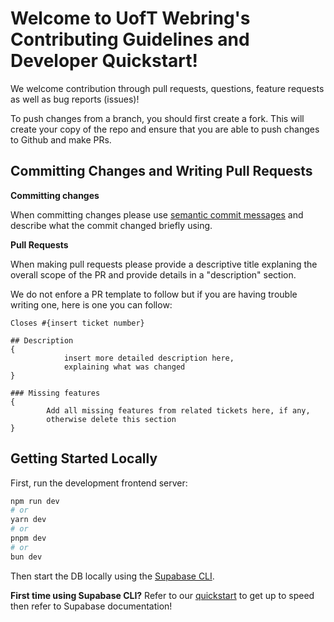 # Welcome to UofT Webring's Contributing Guidelines and Developer Quickstart!

We welcome contribution through pull requests, questions, feature requests as well as bug reports (issues)!

To push changes from a branch, you should first create a fork. This will create your copy of the repo and ensure that you are able to push changes to Github and make PRs.

## Committing Changes and Writing Pull Requests

**Committing changes**

When committing changes please use [semantic commit messages](https://gist.github.com/joshbuchea/6f47e86d2510bce28f8e7f42ae84c716) and describe what the commit changed briefly using.

**Pull Requests**

When making pull requests please provide a descriptive title explaning the overall scope of the PR and provide details in a "description" section.

We do not enfore a PR template to follow but if you are having trouble writing one, here is one you can follow:

```
Closes #{insert ticket number}

## Description
{
            insert more detailed description here,
            explaining what was changed
}

### Missing features
{
        Add all missing features from related tickets here, if any,
        otherwise delete this section
}
```

## Getting Started Locally

First, run the development frontend server:

```bash
npm run dev
# or
yarn dev
# or
pnpm dev
# or
bun dev
```

Then start the DB locally using the [Supabase CLI](https://supabase.com/docs/guides/local-development/cli/getting-started).

**First time using Supabase CLI?** Refer to our [quickstart](supabase/README.md) to get up to speed then refer to Supabase documentation!
